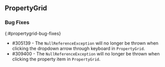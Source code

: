 ## PropertyGrid

### Bug Fixes
{:#propertygrid-bug-fixes}

* \#305139 - The `NullReferenceException` will no longer be thrown when clicking the dropdown arrow through keyboard in `PropertyGrid`.
* \#309400 - The `NullReferenceException` will no longer be thrown when clicking the property item in `PropertyGrid`.